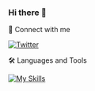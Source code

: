 ### Hi there 👋

<!--
**FANWENBIN/FANWENBIN** is a ✨ _special_ ✨ repository because its `README.md` (this file) appears on your GitHub profile.

Here are some ideas to get you started:

- 🔭 I’m currently working on ...
- 🌱 I’m currently learning ...
- 👯 I’m looking to collaborate on ...
- 🤔 I’m looking for help with ...
- 💬 Ask me about ...
- 📫 How to reach me: ...
- 😄 Pronouns: ...
- ⚡ Fun fact: ...
-->

🔗  Connect with me

[![Twitter](https://badgen.net/badge/icon/twitter?icon=twitter&label)](https://twitter.com/FrankWenbin)

🛠️  Languages and Tools

[![My Skills](https://skillicons.dev/icons?i=html,css,js,jquery,laravel,cloudflare,docker,git,github,gitlab,md,mysql,nginx,php,sqlite,svg,swift,wordpress,twitter,instagram,discord,bots)](https://skillicons.dev)
